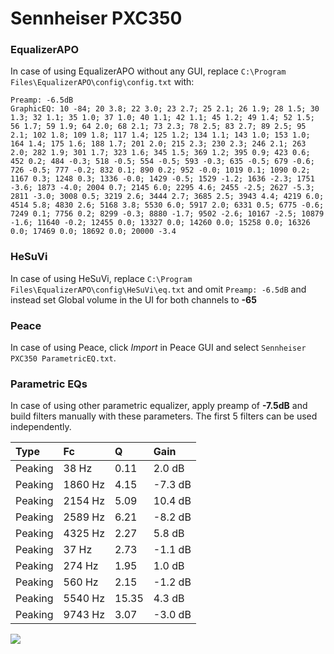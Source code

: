 # Sennheiser PXC350

### EqualizerAPO
In case of using EqualizerAPO without any GUI, replace `C:\Program Files\EqualizerAPO\config\config.txt`
with:
```
Preamp: -6.5dB
GraphicEQ: 10 -84; 20 3.8; 22 3.0; 23 2.7; 25 2.1; 26 1.9; 28 1.5; 30 1.3; 32 1.1; 35 1.0; 37 1.0; 40 1.1; 42 1.1; 45 1.2; 49 1.4; 52 1.5; 56 1.7; 59 1.9; 64 2.0; 68 2.1; 73 2.3; 78 2.5; 83 2.7; 89 2.5; 95 2.1; 102 1.8; 109 1.8; 117 1.4; 125 1.2; 134 1.1; 143 1.0; 153 1.0; 164 1.4; 175 1.6; 188 1.7; 201 2.0; 215 2.3; 230 2.3; 246 2.1; 263 2.0; 282 1.9; 301 1.7; 323 1.6; 345 1.5; 369 1.2; 395 0.9; 423 0.6; 452 0.2; 484 -0.3; 518 -0.5; 554 -0.5; 593 -0.3; 635 -0.5; 679 -0.6; 726 -0.5; 777 -0.2; 832 0.1; 890 0.2; 952 -0.0; 1019 0.1; 1090 0.2; 1167 0.3; 1248 0.3; 1336 -0.0; 1429 -0.5; 1529 -1.2; 1636 -2.3; 1751 -3.6; 1873 -4.0; 2004 0.7; 2145 6.0; 2295 4.6; 2455 -2.5; 2627 -5.3; 2811 -3.0; 3008 0.5; 3219 2.6; 3444 2.7; 3685 2.5; 3943 4.4; 4219 6.0; 4514 5.8; 4830 2.6; 5168 3.8; 5530 6.0; 5917 2.0; 6331 0.5; 6775 -0.6; 7249 0.1; 7756 0.2; 8299 -0.3; 8880 -1.7; 9502 -2.6; 10167 -2.5; 10879 -1.6; 11640 -0.2; 12455 0.0; 13327 0.0; 14260 0.0; 15258 0.0; 16326 0.0; 17469 0.0; 18692 0.0; 20000 -3.4
```

### HeSuVi
In case of using HeSuVi, replace `C:\Program Files\EqualizerAPO\config\HeSuVi\eq.txt` and omit `Preamp:
-6.5dB` and instead set Global volume in the UI for both channels to **-65**

### Peace
In case of using Peace, click *Import* in Peace GUI and select `Sennheiser PXC350 ParametricEQ.txt`.

### Parametric EQs
In case of using other parametric equalizer, apply preamp of **-7.5dB** and build filters manually with
these parameters. The first 5 filters can be used independently.

| Type    | Fc      |     Q | Gain    |
|:--------|:--------|:------|:--------|
| Peaking | 38 Hz   |  0.11 | 2.0 dB  |
| Peaking | 1860 Hz |  4.15 | -7.3 dB |
| Peaking | 2154 Hz |  5.09 | 10.4 dB |
| Peaking | 2589 Hz |  6.21 | -8.2 dB |
| Peaking | 4325 Hz |  2.27 | 5.8 dB  |
| Peaking | 37 Hz   |  2.73 | -1.1 dB |
| Peaking | 274 Hz  |  1.95 | 1.0 dB  |
| Peaking | 560 Hz  |  2.15 | -1.2 dB |
| Peaking | 5540 Hz | 15.35 | 4.3 dB  |
| Peaking | 9743 Hz |  3.07 | -3.0 dB |

![](https://raw.githubusercontent.com/jaakkopasanen/AutoEq/master/results/headphonecom/sbaf-serious/Sennheiser%20PXC350/Sennheiser%20PXC350.png)